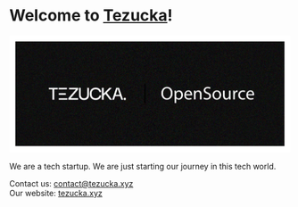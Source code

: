 # Welcome to [Tezucka](https://tezucka.xyz)!
![Tezucka OpenSource Banner](https://github.com/Tezucka-Tech/.github/blob/main/assets/github-banner.png)

We are a tech startup. We are just starting our journey in this tech world.

Contact us: contact@tezucka.xyz <br />
Our website: [tezucka.xyz](https://tezucka.xyz)
